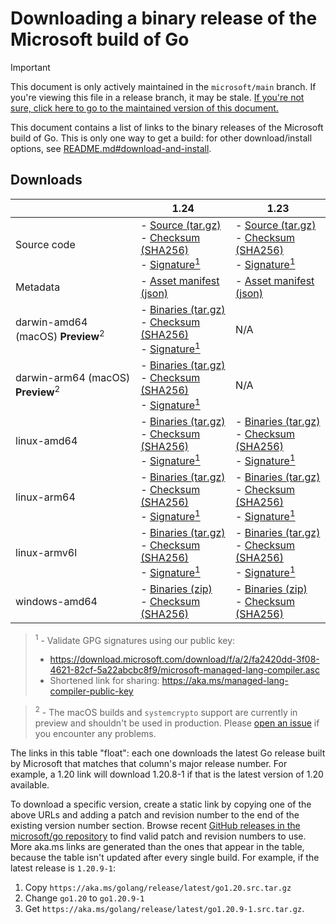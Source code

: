 # Downloading a binary release of the Microsoft build of Go

> [!IMPORTANT]
> This document is only actively maintained in the `microsoft/main` branch. If you're viewing this file in a release branch, it may be stale. [If you're not sure, click here to go to the maintained version of this document.](https://github.com/microsoft/go/blob/microsoft/main/eng/doc/Downloads.md)

This document contains a list of links to the binary releases of the Microsoft build of Go. This is only one way to get a build: for other download/install options, see [README.md#download-and-install](/README.md#download-and-install).

## Downloads

<!-- The following section is generated by 'eng/run.ps1 updatelinktable'. Do not edit by hand. -->
<!-- BEGIN TABLES -->

|   | 1.24 | 1.23 |
| --- | --- | --- |
| Source code | - [Source (tar.gz)](https://aka.ms/golang/release/latest/go1.24.src.tar.gz)<br/>- [Checksum (SHA256)](https://aka.ms/golang/release/latest/go1.24.src.tar.gz.sha256)<br/>- [Signature<sup>1</sup>](https://aka.ms/golang/release/latest/go1.24.src.tar.gz.sig)<br/> | - [Source (tar.gz)](https://aka.ms/golang/release/latest/go1.23.src.tar.gz)<br/>- [Checksum (SHA256)](https://aka.ms/golang/release/latest/go1.23.src.tar.gz.sha256)<br/>- [Signature<sup>1</sup>](https://aka.ms/golang/release/latest/go1.23.src.tar.gz.sig)<br/> |
 Metadata | - [Asset manifest (json)](https://aka.ms/golang/release/latest/go1.24.assets.json)<br/> | - [Asset manifest (json)](https://aka.ms/golang/release/latest/go1.23.assets.json)<br/> |
 darwin-amd64 (macOS) **Preview**<sup>2</sup> | - [Binaries (tar.gz)](https://aka.ms/golang/release/latest/go1.24.darwin-amd64.tar.gz)<br/>- [Checksum (SHA256)](https://aka.ms/golang/release/latest/go1.24.darwin-amd64.tar.gz.sha256)<br/>- [Signature<sup>1</sup>](https://aka.ms/golang/release/latest/go1.24.darwin-amd64.tar.gz.sig)<br/> | N/A |
 darwin-arm64 (macOS) **Preview**<sup>2</sup> | - [Binaries (tar.gz)](https://aka.ms/golang/release/latest/go1.24.darwin-arm64.tar.gz)<br/>- [Checksum (SHA256)](https://aka.ms/golang/release/latest/go1.24.darwin-arm64.tar.gz.sha256)<br/>- [Signature<sup>1</sup>](https://aka.ms/golang/release/latest/go1.24.darwin-arm64.tar.gz.sig)<br/> | N/A |
 linux-amd64 | - [Binaries (tar.gz)](https://aka.ms/golang/release/latest/go1.24.linux-amd64.tar.gz)<br/>- [Checksum (SHA256)](https://aka.ms/golang/release/latest/go1.24.linux-amd64.tar.gz.sha256)<br/>- [Signature<sup>1</sup>](https://aka.ms/golang/release/latest/go1.24.linux-amd64.tar.gz.sig)<br/> | - [Binaries (tar.gz)](https://aka.ms/golang/release/latest/go1.23.linux-amd64.tar.gz)<br/>- [Checksum (SHA256)](https://aka.ms/golang/release/latest/go1.23.linux-amd64.tar.gz.sha256)<br/>- [Signature<sup>1</sup>](https://aka.ms/golang/release/latest/go1.23.linux-amd64.tar.gz.sig)<br/> |
 linux-arm64 | - [Binaries (tar.gz)](https://aka.ms/golang/release/latest/go1.24.linux-arm64.tar.gz)<br/>- [Checksum (SHA256)](https://aka.ms/golang/release/latest/go1.24.linux-arm64.tar.gz.sha256)<br/>- [Signature<sup>1</sup>](https://aka.ms/golang/release/latest/go1.24.linux-arm64.tar.gz.sig)<br/> | - [Binaries (tar.gz)](https://aka.ms/golang/release/latest/go1.23.linux-arm64.tar.gz)<br/>- [Checksum (SHA256)](https://aka.ms/golang/release/latest/go1.23.linux-arm64.tar.gz.sha256)<br/>- [Signature<sup>1</sup>](https://aka.ms/golang/release/latest/go1.23.linux-arm64.tar.gz.sig)<br/> |
 linux-armv6l | - [Binaries (tar.gz)](https://aka.ms/golang/release/latest/go1.24.linux-armv6l.tar.gz)<br/>- [Checksum (SHA256)](https://aka.ms/golang/release/latest/go1.24.linux-armv6l.tar.gz.sha256)<br/>- [Signature<sup>1</sup>](https://aka.ms/golang/release/latest/go1.24.linux-armv6l.tar.gz.sig)<br/> | - [Binaries (tar.gz)](https://aka.ms/golang/release/latest/go1.23.linux-armv6l.tar.gz)<br/>- [Checksum (SHA256)](https://aka.ms/golang/release/latest/go1.23.linux-armv6l.tar.gz.sha256)<br/>- [Signature<sup>1</sup>](https://aka.ms/golang/release/latest/go1.23.linux-armv6l.tar.gz.sig)<br/> |
 windows-amd64 | - [Binaries (zip)](https://aka.ms/golang/release/latest/go1.24.windows-amd64.zip)<br/>- [Checksum (SHA256)](https://aka.ms/golang/release/latest/go1.24.windows-amd64.zip.sha256)<br/> | - [Binaries (zip)](https://aka.ms/golang/release/latest/go1.23.windows-amd64.zip)<br/>- [Checksum (SHA256)](https://aka.ms/golang/release/latest/go1.23.windows-amd64.zip.sha256)<br/> |


<!-- END TABLES -->

> <sup>1</sup> - Validate GPG signatures using our public key:
> * https://download.microsoft.com/download/f/a/2/fa2420dd-3f08-4621-82cf-5a22abcbc8f9/microsoft-managed-lang-compiler.asc
> * Shortened link for sharing: https://aka.ms/managed-lang-compiler-public-key

> <sup>2</sup> - The macOS builds and `systemcrypto` support are currently in preview and shouldn't be used in production.
> Please [open an issue](https://github.com/microsoft/go/issues/new) if you encounter any problems.

The links in this table "float": each one downloads the latest Go release built by Microsoft that matches that column's major release number. For example, a 1.20 link will download 1.20.8-1 if that is the latest version of 1.20 available.

To download a specific version, create a static link by copying one of the above URLs and adding a patch and revision number to the end of the existing version number section. Browse recent [GitHub releases in the microsoft/go repository](https://github.com/microsoft/go/releases) to find valid patch and revision numbers to use. More aka.ms links are generated than the ones that appear in the table, because the table isn't updated after every single build. For example, if the latest release is `1.20.9-1`:

1. Copy `https://aka.ms/golang/release/latest/go1.20.src.tar.gz`
2. Change `go1.20` to `go1.20.9-1`
3. Get `https://aka.ms/golang/release/latest/go1.20.9-1.src.tar.gz`.
